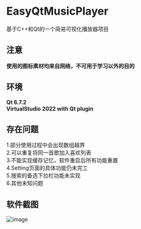 # EasyQtMusicPlayer
基于C++和Qt的一个简易可视化播放器项目

## 注意
**使用的图标素材均来自网络，不可用于学习以外的目的**

## 环境
**Qt 6.7.2**  
**VirtualStudio 2022 with Qt plugin**

## 存在问题

1.部分使用过程中会出现数组越界  
2.可以重复将同一首歌加入喜欢列表  
3.不能实现缓存记忆，软件重启后所有功能重置  
4.Setting页面的具体功能仍未完工  
5.搜索的备选下拉栏功能未实现  
6.其他未知问题

## 软件截图
![image]()
